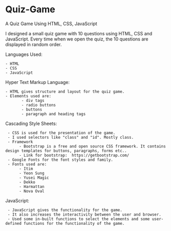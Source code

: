 # Quiz-Game
A Quiz Game Using HTML, CSS, JavaScript

I designed a small quiz game with 10 questions using HTML, CSS and JavaScript. Every time when we open the quiz, the 10 questions are displayed in random order.

Languages Used:

    - HTML
    - CSS
    - JavaScript
  
Hyper Text Markup Language:
  
    - HTML gives structure and layout for the quiz game.
    - Elements used are:
           - div tags
           - radio buttons
           - buttons
           - paragraph and heading tags
         
         
Cascading Style Sheets:

     - CSS is used for the presentation of the game.
     - I used selectors like "class" and "id". Mostly class.
     - Framework
          - Bootstrap is a free and open source CSS framework. It contains design templates for buttons, paragraphs, forms etc..
          - Link for bootstrap:  https://getbootstrap.com/
     - Google Fonts for the font styles and family.
     - Fonts used are:
          - Itim
          - Yeon Sung
          - Yusei Magic
          - Dekko
          - Harmattan
          - Nova Oval


JavaScript:

     - JavaScript gives the functionality for the game.
     - It also increases the interactivity between the user and browser.
     - Used some in-built functions to select the elements and some user-defined functions for the functionality of the game.
